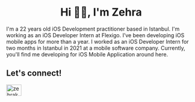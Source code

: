 <h1 align="center">Hi 👋🏽, I'm Zehra</h1>

<div>I'm a 22 years old iOS Development practitioner based in Istanbul. I'm working as an iOS Developer Intern at Flexigo. I’ve been developing iOS mobile apps for more than a year. I worked as an iOS Developer Intern for two months in Istanbul in 2021 at a mobile software company. Currently, you'll find me developing for iOS Mobile Application around here.</div>

<h2 align="left">Let's connect!</h2>
<p align="left">
<a href="https://linkedin.com/in/zehrakaramann" target="blank"><img align="center" src="https://raw.githubusercontent.com/rahuldkjain/github-profile-readme-generator/master/src/images/icons/Social/linked-in-alt.svg" alt="zehrakaramann" height="30" width="40" /></a>
</p>

<!--
**zehrakaraman/zehrakaraman** is a ✨ _special_ ✨ repository because its `README.md` (this file) appears on your GitHub profile.



Here are some ideas to get you started:

- 🔭 I’m currently working on ...
- 🌱 I’m currently learning ...
- 👯 I’m looking to collaborate on ...
- 🤔 I’m looking for help with ...
- 💬 Ask me about ...
- 📫 How to reach me: ...
- 😄 Pronouns: ...
- ⚡ Fun fact: ...
-->
